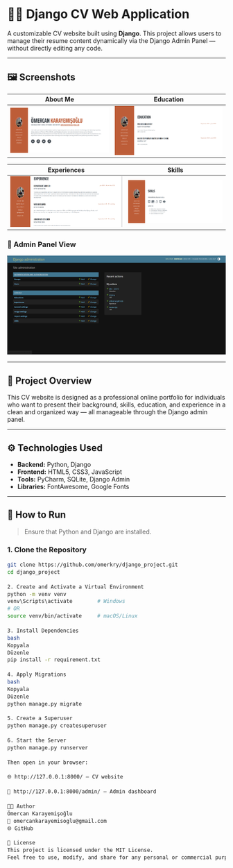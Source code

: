 # 🧑‍💼 Django CV Web Application

A customizable CV website built using **Django**. This project allows users to manage their resume content dynamically via the Django Admin Panel — without directly editing any code.

---

## 🖼️ Screenshots

| About Me | Education |
|----------|-----------|
| ![](sshots/aboutme.png) | ![](sshots/education.png) |

| Experiences | Skills |
|-------------|--------|
| ![](sshots/experiences.png) | ![](sshots/skills.png) |

### 🔐 Admin Panel View
![Admin Panel](sshots/admin.png)

---

## 📌 Project Overview

This CV website is designed as a professional online portfolio for individuals who want to present their background, skills, education, and experience in a clean and organized way — all manageable through the Django admin panel.

---

## ⚙️ Technologies Used

- **Backend:** Python, Django
- **Frontend:** HTML5, CSS3, JavaScript
- **Tools:** PyCharm, SQLite, Django Admin
- **Libraries:** FontAwesome, Google Fonts

---

## 🚀 How to Run

> Ensure that Python and Django are installed.

### 1. Clone the Repository

```bash
git clone https://github.com/omerkry/django_project.git
cd django_project

2. Create and Activate a Virtual Environment
python -m venv venv
venv\Scripts\activate        # Windows
# OR
source venv/bin/activate     # macOS/Linux

3. Install Dependencies
bash
Kopyala
Düzenle
pip install -r requirement.txt

4. Apply Migrations
bash
Kopyala
Düzenle
python manage.py migrate

5. Create a Superuser
python manage.py createsuperuser

6. Start the Server
python manage.py runserver

Then open in your browser:

🌐 http://127.0.0.1:8000/ – CV website

🔐 http://127.0.0.1:8000/admin/ – Admin dashboard

👨‍💻 Author
Ömercan Karayemişoğlu
📧 omercankarayemisoglu@gmail.com
🌐 GitHub

📜 License
This project is licensed under the MIT License.
Feel free to use, modify, and share for any personal or commercial purpose.